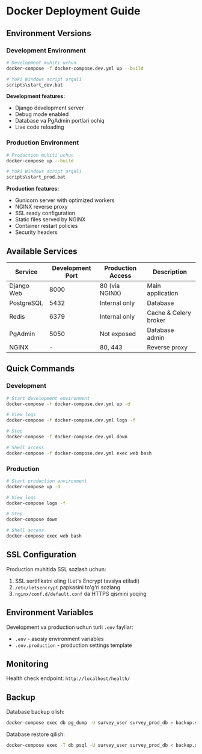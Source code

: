 # Docker Deployment Guide

## Environment Versions

### Development Environment
```bash
# Development muhiti uchun
docker-compose -f docker-compose.dev.yml up --build

# Yoki Windows script orqali
scripts\start_dev.bat
```

**Development features:**
- Django development server
- Debug mode enabled
- Database va PgAdmin portlari ochiq
- Live code reloading

### Production Environment
```bash
# Production muhiti uchun
docker-compose up --build

# Yoki Windows script orqali  
scripts\start_prod.bat
```

**Production features:**
- Gunicorn server with optimized workers
- NGINX reverse proxy
- SSL ready configuration
- Static files served by NGINX
- Container restart policies
- Security headers

## Available Services

| Service | Development Port | Production Access | Description |
|---------|-----------------|-------------------|-------------|
| Django Web | 8000 | 80 (via NGINX) | Main application |
| PostgreSQL | 5432 | Internal only | Database |
| Redis | 6379 | Internal only | Cache & Celery broker |
| PgAdmin | 5050 | Not exposed | Database admin |
| NGINX | - | 80, 443 | Reverse proxy |

## Quick Commands

### Development
```bash
# Start development environment
docker-compose -f docker-compose.dev.yml up -d

# View logs
docker-compose -f docker-compose.dev.yml logs -f

# Stop
docker-compose -f docker-compose.dev.yml down

# Shell access
docker-compose -f docker-compose.dev.yml exec web bash
```

### Production
```bash
# Start production environment
docker-compose up -d

# View logs
docker-compose logs -f

# Stop
docker-compose down

# Shell access
docker-compose exec web bash
```

## SSL Configuration

Production muhitida SSL sozlash uchun:

1. SSL sertifikatni oling (Let's Encrypt tavsiya etiladi)
2. `/etc/letsencrypt` papkasini to'g'ri sozlang
3. `nginx/conf.d/default.conf` da HTTPS qismini yoqing

## Environment Variables

Development va production uchun turli `.env` fayllar:
- `.env` - asosiy environment variables
- `.env.production` - production settings template

## Monitoring

Health check endpoint: `http://localhost/health/`

## Backup

Database backup olish:
```bash
docker-compose exec db pg_dump -U survey_user survey_prod_db > backup.sql
```

Database restore qilish:
```bash
docker-compose exec -T db psql -U survey_user survey_prod_db < backup.sql
```
